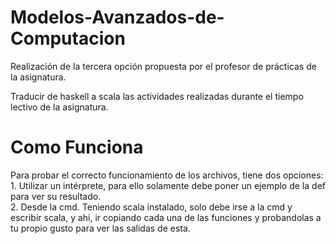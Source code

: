 # Modelos-Avanzados-de-Computacion
Realización de la tercera opción propuesta por el profesor de prácticas de la asignatura.

Traducir de haskell a scala las actividades realizadas durante el tiempo lectivo de la asignatura.


# Como Funciona

Para probar el correcto funcionamiento de los archivos, tiene dos opciones:
	<br> 1. Utilizar  un intérprete, para ello solamente debe poner un ejemplo de la def para ver su resultado.
	<br> 2. Desde la cmd. Teniendo scala instalado, solo debe irse a la cmd y escribir scala, y ahi, ir copiando cada una de  las funciones y probandolas a tu propio gusto para ver las salidas de esta.
